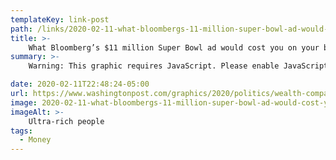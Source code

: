 ```yaml
---
templateKey: link-post
path: /links/2020-02-11-what-bloombergs-11-million-super-bowl-ad-would-cost-you-on-your-budget
title: >-
    What Bloomberg’s $11 million Super Bowl ad would cost you on your budget
summary: >-
    Warning: This graphic requires JavaScript. Please enable JavaScript for the best experience. 

date: 2020-02-11T22:48:24-05:00
url: https://www.washingtonpost.com/graphics/2020/politics/wealth-comparison/
image: 2020-02-11-what-bloombergs-11-million-super-bowl-ad-would-cost-you-on-your-budget.jpeg
imageAlt: >-
    Ultra-rich people
tags:
  - Money
---
```

